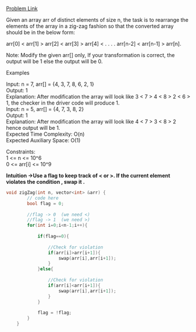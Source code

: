 [Problem Link](https://www.geeksforgeeks.org/problems/convert-array-into-zig-zag-fashion1638/1)<br>

Given an array arr of distinct elements of size n, the task is to rearrange the elements of the array in a zig-zag fashion so that the converted array should be in the below form: <br>

arr[0] < arr[1]  > arr[2] < arr[3] > arr[4] < . . . . arr[n-2] < arr[n-1] > arr[n]. <br>

Note: Modify the given arr[] only, If your transformation is correct, the output will be 1 else the output will be 0. <br>

Examples<br>

Input: n = 7, arr[] = {4, 3, 7, 8, 6, 2, 1}<br>
Output: 1<br>
Explanation:  After modification the array will look like 3 < 7 > 4 < 8 > 2 < 6 > 1, the checker in the driver code will produce 1.<br>
Input: n = 5, arr[] = {4, 7, 3, 8, 2}<br>
Output: 1<br>
Explanation: After modification the array will look like 4 < 7 > 3 < 8 > 2 hence output will be 1.<br>
Expected Time Complexity: O(n)<br>
Expected Auxiliary Space: O(1)<br>

Constraints:<br>
1 <= n <= 10^6<br>
0 <= arr[i] <= 10^9<br>

__Intuition ->Use a flag to keep track of < or >. If the current element violates the condition , swap it .__

```C++
void zigZag(int n, vector<int> &arr) {
        // code here
        bool flag = 0;
        
        //flag -> 0  (we need <)
        //flag -> 1  (we need >)
        for(int i=0;i<n-1;i++){
            
            if(flag==0){
                
                //Check for violation
                if(arr[i]>arr[i+1]){
                    swap(arr[i],arr[i+1]);
                }
            }else{
                
                //Check for violation
                if(arr[i]<arr[i+1]){
                    swap(arr[i],arr[i+1]);
                }
            }
            
            flag = !flag;
        }
    }
```
